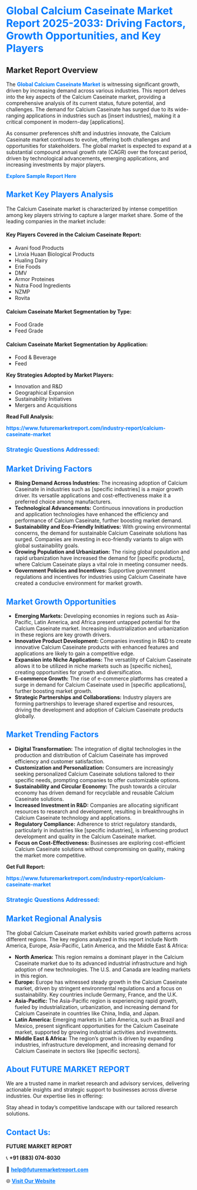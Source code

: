 <h1 style="color: #007BFF;">Global Calcium Caseinate Market Report 2025-2033: Driving Factors, Growth Opportunities, and Key Players</h1>

<section id="overview">
<h2>Market Report Overview</h2>
<p>The <a href="https://www.futuremarketreport.com/industry-report/calcium-caseinate-market" style="color: #007BFF; text-decoration: none;"><strong>Global Calcium Caseinate Market</strong></a> is witnessing significant growth, driven by increasing demand across various industries. This report delves into the key aspects of the Calcium Caseinate market, providing a comprehensive analysis of its current status, future potential, and challenges. The demand for Calcium Caseinate has surged due to its wide-ranging applications in industries such as [insert industries], making it a critical component in modern-day [applications].</p>
<p>As consumer preferences shift and industries innovate, the Calcium Caseinate market continues to evolve, offering both challenges and opportunities for stakeholders. The global market is expected to expand at a substantial compound annual growth rate (CAGR) over the forecast period, driven by technological advancements, emerging applications, and increasing investments by major players.</p>
</section>

<section id="overview">
<p><a href="https://www.futuremarketreport.com/request-sample/reportId=46925" style="color: #007BFF; text-decoration: none;"><strong>Explore Sample Report Here</strong></a></p>
</section>

<section id="key-players">
<h2 style="color: #007BFF;">Market Key Players Analysis</h2>
<p>The Calcium Caseinate market is characterized by intense competition among key players striving to capture a larger market share. Some of the leading companies in the market include:</p>
<h4>Key Players Covered in the Calcium Caseinate Report:</h4>
<ul><li>Avani food Products</li><li>Linxia Huaan Biological Products</li><li>Hualing Dairy</li><li>Erie Foods</li><li>DMV</li><li>Armor Proteines</li><li>Nutra Food Ingredients</li><li>NZMP</li><li>Rovita</li></ul>
<h4>Calcium Caseinate Market Segmentation by Type:</h4>
<ul><li>Food Grade</li><li>Feed Grade</li></ul>

<h4>Calcium Caseinate Market Segmentation by Application:</h4>
<ul><li>Food &amp; Beverage</li><li>Feed</li></ul>
<p><strong>Key Strategies Adopted by Market Players:</strong></p>
<ul>
<li>Innovation and R&D</li>
<li>Geographical Expansion</li>
<li>Sustainability Initiatives</li>
<li>Mergers and Acquisitions</li>
</ul>
</section>

<section>
<p><strong>Read Full Analysis: </strong></p><a href="https://www.futuremarketreport.com/industry-report/calcium-caseinate-market" style="color: #007BFF; text-decoration: none;"><strong>https://www.futuremarketreport.com/industry-report/calcium-caseinate-market</strong></a>
<h3 style="color: #007BFF;">Strategic Questions Addressed:</h3>
</section>

<section id="driving-factors">
<h2 style="color: #007BFF;">Market Driving Factors</h2>
<ul>
<li><strong>Rising Demand Across Industries:</strong> The increasing adoption of Calcium Caseinate in industries such as [specific industries] is a major growth driver. Its versatile applications and cost-effectiveness make it a preferred choice among manufacturers.</li>
<li><strong>Technological Advancements:</strong> Continuous innovations in production and application technologies have enhanced the efficiency and performance of Calcium Caseinate, further boosting market demand.</li>
<li><strong>Sustainability and Eco-Friendly Initiatives:</strong> With growing environmental concerns, the demand for sustainable Calcium Caseinate solutions has surged. Companies are investing in eco-friendly variants to align with global sustainability goals.</li>
<li><strong>Growing Population and Urbanization:</strong> The rising global population and rapid urbanization have increased the demand for [specific products], where Calcium Caseinate plays a vital role in meeting consumer needs.</li>
<li><strong>Government Policies and Incentives:</strong> Supportive government regulations and incentives for industries using Calcium Caseinate have created a conducive environment for market growth.</li>
</ul>
</section>

<section id="growth-opportunities">
<h2 style="color: #007BFF;">Market Growth Opportunities</h2>
<ul>
<li><strong>Emerging Markets:</strong> Developing economies in regions such as Asia-Pacific, Latin America, and Africa present untapped potential for the Calcium Caseinate market. Increasing industrialization and urbanization in these regions are key growth drivers.</li>
<li><strong>Innovative Product Development:</strong> Companies investing in R&D to create innovative Calcium Caseinate products with enhanced features and applications are likely to gain a competitive edge.</li>
<li><strong>Expansion into Niche Applications:</strong> The versatility of Calcium Caseinate allows it to be utilized in niche markets such as [specific niches], creating opportunities for growth and diversification.</li>
<li><strong>E-commerce Growth:</strong> The rise of e-commerce platforms has created a surge in demand for Calcium Caseinate used in [specific applications], further boosting market growth.</li>
<li><strong>Strategic Partnerships and Collaborations:</strong> Industry players are forming partnerships to leverage shared expertise and resources, driving the development and adoption of Calcium Caseinate products globally.</li>
</ul>
</section>

<section id="trending-factors">
<h2 style="color: #007BFF;">Market Trending Factors</h2>
<ul>
<li><strong>Digital Transformation:</strong> The integration of digital technologies in the production and distribution of Calcium Caseinate has improved efficiency and customer satisfaction.</li>
<li><strong>Customization and Personalization:</strong> Consumers are increasingly seeking personalized Calcium Caseinate solutions tailored to their specific needs, prompting companies to offer customizable options.</li>
<li><strong>Sustainability and Circular Economy:</strong> The push towards a circular economy has driven demand for recyclable and reusable Calcium Caseinate solutions.</li>
<li><strong>Increased Investment in R&D:</strong> Companies are allocating significant resources to research and development, resulting in breakthroughs in Calcium Caseinate technology and applications.</li>
<li><strong>Regulatory Compliance:</strong> Adherence to strict regulatory standards, particularly in industries like [specific industries], is influencing product development and quality in the Calcium Caseinate market.</li>
<li><strong>Focus on Cost-Effectiveness:</strong> Businesses are exploring cost-efficient Calcium Caseinate solutions without compromising on quality, making the market more competitive.</li>
</ul>
</section>

<section>
<p><strong>Get Full Report: </strong></p><a href="https://www.futuremarketreport.com/industry-report/calcium-caseinate-market" style="color: #007BFF; text-decoration: none;"><strong>https://www.futuremarketreport.com/industry-report/calcium-caseinate-market</strong></a>
<h3 style="color: #007BFF;">Strategic Questions Addressed:</h3>
</section>


<section id="regional-analysis">
<h2 style="color: #007BFF;">Market Regional Analysis</h2>
<p>The global Calcium Caseinate market exhibits varied growth patterns across different regions. The key regions analyzed in this report include North America, Europe, Asia-Pacific, Latin America, and the Middle East & Africa:</p>
<ul>
<li><strong>North America:</strong> This region remains a dominant player in the Calcium Caseinate market due to its advanced industrial infrastructure and high adoption of new technologies. The U.S. and Canada are leading markets in this region.</li>
<li><strong>Europe:</strong> Europe has witnessed steady growth in the Calcium Caseinate market, driven by stringent environmental regulations and a focus on sustainability. Key countries include Germany, France, and the U.K.</li>
<li><strong>Asia-Pacific:</strong> The Asia-Pacific region is experiencing rapid growth, fueled by industrialization, urbanization, and increasing demand for Calcium Caseinate in countries like China, India, and Japan.</li>
<li><strong>Latin America:</strong> Emerging markets in Latin America, such as Brazil and Mexico, present significant opportunities for the Calcium Caseinate market, supported by growing industrial activities and investments.</li>
<li><strong>Middle East & Africa:</strong> The region’s growth is driven by expanding industries, infrastructure development, and increasing demand for Calcium Caseinate in sectors like [specific sectors].</li>
</ul>
</section>

<footer>
<h2 style="color: #007BFF;">About FUTURE MARKET REPORT</h2>
<p>We are a trusted name in market research and advisory services, delivering actionable insights and strategic support to businesses across diverse industries. Our expertise lies in offering:</p>

<p>Stay ahead in today’s competitive landscape with our tailored research solutions.</p>

<h2 style="color: #007BFF;">Contact Us:</h2>
<p><strong>FUTURE MARKET REPORT</strong></p>
<p>📞 <strong>+91 (883) 074-8030</strong></p>
<p>📧 <strong><a href="mailto:help@futuremarketreport.com" style="color: #007BFF;">help@futuremarketreport.com</a></strong></p>
<p>🌐 <strong><a href="https://www.futuremarketreport.com/" style="color: #007BFF;">Visit Our Website</a></strong></p>
</footer>